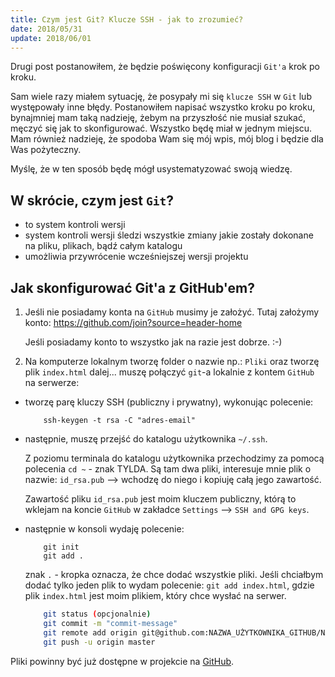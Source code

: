 ```yaml
---
title: Czym jest Git? Klucze SSH - jak to zrozumieć?
date: 2018/05/31
update: 2018/06/01
---
```


Drugi post postanowiłem, że będzie poświęcony konfiguracji `Git'a` krok
po kroku.

Sam wiele razy miałem sytuację, że posypały mi się `klucze SSH` w `Git`
lub występowały inne błędy. Postanowiłem napisać wszystko kroku po kroku,
bynajmniej mam taką nadzieję, żebym na przyszłość nie musiał szukać,
męczyć się jak to skonfigurować. Wszystko będę miał w jednym miejscu.
Mam również nadzieję, że spodoba Wam się mój wpis, mój blog i będzie dla
Was pożyteczny.

Myślę, że w ten sposób będę mógł usystematyzować swoją wiedzę.

## W skrócie, czym jest `Git`?

* to system kontroli wersji
* system kontroli wersji śledzi wszystkie zmiany jakie zostały dokonane
    na pliku, plikach, bądź całym katalogu
* umożliwia przywrócenie wcześniejszej wersji projektu

## Jak skonfigurować Git'a z GitHub'em?

1. Jeśli nie posiadamy konta na `GitHub` musimy je założyć.
   Tutaj założymy konto: <https://github.com/join?source=header-home>

    Jeśli posiadamy konto to wszystko jak na razie jest dobrze. :-)

2. Na komputerze lokalnym tworzę folder o nazwie np.: `Pliki` oraz tworzę
    plik `index.html` dalej... muszę połączyć `git`-a lokalnie z kontem
    `GitHub` na serwerze:

* tworzę parę kluczy SSH (publiczny i prywatny), wykonując polecenie:

    ```text
        ssh-keygen -t rsa -C "adres-email"
    ```

* następnie, muszę przejść do katalogu użytkownika `~/.ssh`.

    Z poziomu terminala do katalogu użytkownika przechodzimy za pomocą
    polecenia `cd ~` - znak TYLDA. Są tam dwa pliki, interesuje mnie
    plik o nazwie: `id_rsa.pub` --> wchodzę do niego i kopiuję całą jego
    zawartość.

    Zawartość pliku `id_rsa.pub` jest moim kluczem publiczny, którą to
    wklejam na koncie `GitHub` w zakładce `Settings` --> `SSH and GPG keys`.

* następnie w konsoli wydaję polecenie:

    ```text
        git init
        git add .
    ```

    znak `.` - kropka oznacza, że chce dodać wszystkie pliki. Jeśli chciałbym
    dodać tylko jeden plik to wydam polecenie: `git add index.html`, gdzie
    plik `index.html` jest moim plikiem, który chce wysłać na serwer.

    ```bash
        git status (opcjonalnie)
        git commit -m "commit-message"
        git remote add origin git@github.com:NAZWA_UŻYTKOWNIKA_GITHUB/NAZWA_REPOZYTORIUM.git
        git push -u origin master
    ```

Pliki powinny być już dostępne w projekcie na [GitHub](http://www.github.com).
